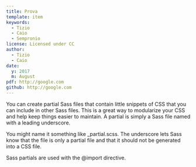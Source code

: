 ```yaml
---
title: Prova
template: item
keywords: 
  - Tizio
  - Caio
  - Sempronio
license: Licensed under CC
author:
  - Tizio
  - Caio 
date: 
  y: 2017
  m: August
pdf: http://google.com
github: http://google.com
---
```


You can create partial Sass files that contain little snippets of CSS that you can include in other Sass files. This is a great way to modularize your CSS and help keep things easier to maintain. A partial is simply a Sass file named with a leading underscore. 

You might name it something like _partial.scss. The underscore lets Sass know that the file is only a partial file and that it should not be generated into a CSS file. 

Sass partials are used with the @import directive.